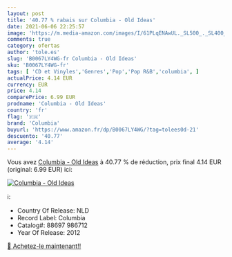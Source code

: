 ```yaml
---
layout: post
title: '40.77 % rabais sur Columbia - Old Ideas'
date: 2021-06-06 22:25:57
image: 'https://m.media-amazon.com/images/I/61PLqENAwUL._SL500_._SL400_.jpg'
comments: true
category: ofertas
author: 'tole.es'
slug: 'B0067LY4WG-fr Columbia - Old Ideas'
sku: 'B0067LY4WG-fr'
tags: [ 'CD et Vinyles','Genres','Pop','Pop R&B','columbia', ]
actualPrice: 4.14 EUR
currency: EUR
price: 4.14
comparePrice: 6.99 EUR
prodname: 'Columbia - Old Ideas'
country: 'fr'
flag: '🇫🇷'
brand: 'Columbia'
buyurl: 'https://www.amazon.fr/dp/B0067LY4WG/?tag=tolees0d-21'
descuento: '40.77'
average: '4.14'
---
```


Vous avez [Columbia - Old Ideas](https://www.amazon.fr/dp/B0067LY4WG/?tag=tolees0d-21)  à  40.77 % de réduction, prix final  4.14 EUR (original: 6.99 EUR) ici:

[![Columbia - Old Ideas](https://m.media-amazon.com/images/I/61PLqENAwUL._SL500_._SL400_.jpg)](https://www.amazon.fr/dp/B0067LY4WG/?tag=tolees0d-21)

ℹ️:

- Country Of Release: NLD
- Record Label: Columbia
- Catalog#: 88697 986712
- Year Of Release: 2012

[🛒 Achetez-le maintenant!!](https://www.amazon.fr/dp/B0067LY4WG/?tag=tolees0d-21)

